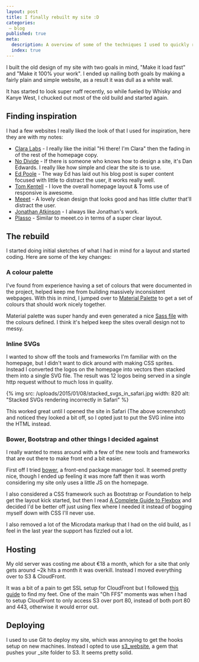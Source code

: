 ```yaml
---
layout: post
title: I finally rebuilt my site :D
categories:
 – blog
published: true
meta:
  description: A overview of some of the techniques I used to quickly rebuild my site
  index: true
---
```


I built the old design of my site with two goals in mind, "Make it load fast" and "Make it 100% your work". I ended up nailing both goals by making a fairly plain and simple website, as a result it was dull as a white wall.

It has started to look super naff recently, so while fueled by Whisky and Kanye West, I chucked out most of the old build and started again.

## Finding inspiration

I had a few websites I really liked the look of that I used for inspiration, here they are with my notes:

* [Clara Labs](https://claralabs.com) - I really like the initial "Hi there! I'm Clara" then the fading in of the rest of the homepage copy. 
* [No Divide](http://nodivide.us/) - If there is someone who knows how to design a site, it's Dan Edwards. I really like how simple and clear the site is to use. 
* [Ed Poole](http://edpoole.me/articles/pubhack2/) - The way Ed has laid out his blog post is super content focused with little to distract the user, it works really well. 
* [Tom Kentell](http://tomkentell.me/) - I love the overall homepage layout & Toms use of responsive is awesome.
* [Meeet](http://meeet.co/) - A lovely clean design that looks good and has little clutter that'll distract the user.
* [Jonathan Atkinson](http://themeforest.net/user/jonathan01/portfolio) - I always like Jonathan's work.
* [Plasso](https://plasso.co/) - Similar to meeet.co in terms of a super clear layout.

## The rebuild

I started doing initial sketches of what I had in mind for a layout and started coding. Here are some of the key changes: 

### A colour palette

I've found from experience having a set of colours that were documented in the project, helped keep me from building massively inconsistent webpages. With this in mind, I jumped over to [Material Palette](http://www.materialpalette.com/) to get a set of colours that should work nicely together. 

Material palette was super handy and even generated a nice [Sass file](https://github.com/MikeRogers0/MikeRogersIO/blob/2015-epic/css/layout/_palette.scss) with the colours defined. I think it's helped keep the sites overall design not to messy.

### Inline SVGs

I wanted to show off the tools and frameworks I'm familiar with on the homepage, but I didn't want to dick around with making CSS sprites. Instead I converted the logos on the homepage into vectors then stacked them into a single SVG file. The result was 12 logos being served in a single http request without to much loss in quality. 

{% img src: /uploads/2015/01/08/stacked_svgs_in_safari.jpg width: 820 alt: "Stacked SVGs rendering incorrectly in Safari" %}

This worked great until I opened the site in Safari (The above screenshot) and noticed they looked a bit off, so I opted just to put the SVG inline into the HTML instead.

### Bower, Bootstrap and other things I decided against

I really wanted to mess around with a few of the new tools and frameworks that are out there to make front end a bit easier.

First off I tried [bower](http://bower.io/), a front-end package manager tool. It seemed pretty nice, though I ended up feeling it was more faff then it was worth considering my site only uses a little JS on the homepage. 

I also considered a CSS framework such as Bootstrap or Foundation to help get the layout kick started, but then I read [A Complete Guide to Flexbox](http://css-tricks.com/snippets/css/a-guide-to-flexbox/) and decided I'd be better off just using flex where I needed it instead of bogging myself down with CSS I'll never use.

I also removed a lot of the Microdata markup that I had on the old build, as I feel in the last year the support has fizzled out a lot.

## Hosting

My old server was costing me about €18 a month, which for a site that only gets around ~2k hits a month it was overkill. Instead I moved everything over to S3 & CloudFront. 

It was a bit of a pain to get SSL setup for CloudFront but I followed [this guide](https://bryce.fisher-fleig.org/blog/setting-up-ssl-on-aws-cloudfront-and-s3/) to find my feet. One of the main "Oh FFS" moments was when I had to setup CloudFront to only access S3 over port 80, instead of both port 80 and 443, otherwise it would error out.

## Deploying

I used to use Git to deploy my site, which was annoying to get the hooks setup on new machines. Instead I opted to use [s3_website](https://github.com/laurilehmijoki/s3_website), a gem that pushes your _site folder to S3. It seems pretty solid.
